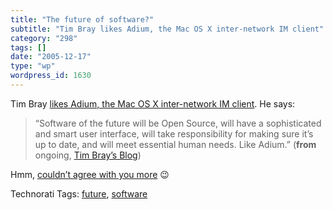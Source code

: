 ```yaml
---
title: "The future of software?"
subtitle: "Tim Bray likes Adium, the Mac OS X inter-network IM client"
category: "298"
tags: []
date: "2005-12-17"
type: "wp"
wordpress_id: 1630
---
```

Tim Bray [likes Adium, the Mac OS X inter-network IM client](http://www.tbray.org/ongoing/When/200x/2005/12/16/Adium). He says:

> “Software of the future will be Open Source, will have a sophisticated and smart user interface, will take responsibility for making sure it’s up to date, and will meet essential human needs. Like Adium.” (**from** ongoing, [Tim Bray’s Blog](http://www.tbray.org/ongoing/))

Hmm, [couldn’t agree with you more](http://www.blogbridge.com/) 😉

Technorati Tags: [future](http://www.technorati.com/tag/future), [software](http://www.technorati.com/tag/software)